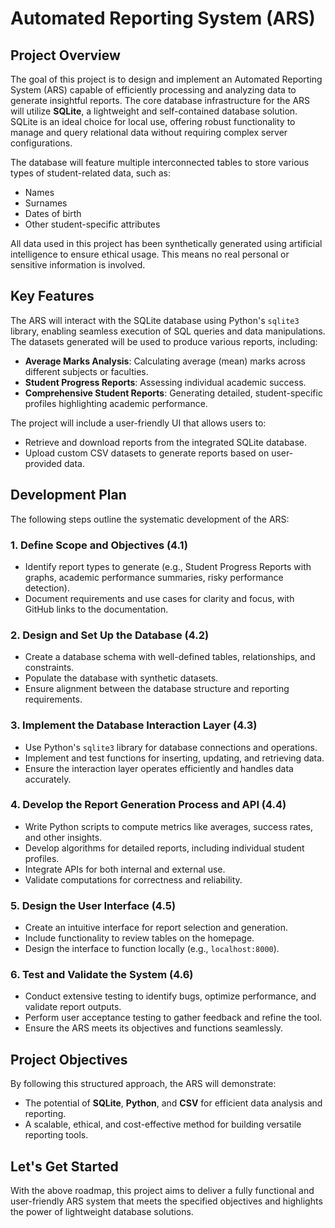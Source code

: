 # Automated Reporting System (ARS)

## Project Overview

The goal of this project is to design and implement an Automated Reporting System (ARS) capable of efficiently processing and analyzing data to generate insightful reports. The core database infrastructure for the ARS will utilize **SQLite**, a lightweight and self-contained database solution. SQLite is an ideal choice for local use, offering robust functionality to manage and query relational data without requiring complex server configurations.

The database will feature multiple interconnected tables to store various types of student-related data, such as:
- Names
- Surnames
- Dates of birth
- Other student-specific attributes

All data used in this project has been synthetically generated using artificial intelligence to ensure ethical usage. This means no real personal or sensitive information is involved.

## Key Features

The ARS will interact with the SQLite database using Python's `sqlite3` library, enabling seamless execution of SQL queries and data manipulations. The datasets generated will be used to produce various reports, including:

- **Average Marks Analysis**: Calculating average (mean) marks across different subjects or faculties.
- **Student Progress Reports**: Assessing individual academic success.
- **Comprehensive Student Reports**: Generating detailed, student-specific profiles highlighting academic performance.

The project will include a user-friendly UI that allows users to:
- Retrieve and download reports from the integrated SQLite database.
- Upload custom CSV datasets to generate reports based on user-provided data.

## Development Plan

The following steps outline the systematic development of the ARS:

### 1. Define Scope and Objectives (4.1)
- Identify report types to generate (e.g., Student Progress Reports with graphs, academic performance summaries, risky performance detection).
- Document requirements and use cases for clarity and focus, with GitHub links to the documentation.

### 2. Design and Set Up the Database (4.2)
- Create a database schema with well-defined tables, relationships, and constraints.
- Populate the database with synthetic datasets.
- Ensure alignment between the database structure and reporting requirements.

### 3. Implement the Database Interaction Layer (4.3)
- Use Python's `sqlite3` library for database connections and operations.
- Implement and test functions for inserting, updating, and retrieving data.
- Ensure the interaction layer operates efficiently and handles data accurately.

### 4. Develop the Report Generation Process and API (4.4)
- Write Python scripts to compute metrics like averages, success rates, and other insights.
- Develop algorithms for detailed reports, including individual student profiles.
- Integrate APIs for both internal and external use.
- Validate computations for correctness and reliability.

### 5. Design the User Interface (4.5)
- Create an intuitive interface for report selection and generation.
- Include functionality to review tables on the homepage.
- Design the interface to function locally (e.g., `localhost:8000`).

### 6. Test and Validate the System (4.6)
- Conduct extensive testing to identify bugs, optimize performance, and validate report outputs.
- Perform user acceptance testing to gather feedback and refine the tool.
- Ensure the ARS meets its objectives and functions seamlessly.

## Project Objectives

By following this structured approach, the ARS will demonstrate:
- The potential of **SQLite**, **Python**, and **CSV** for efficient data analysis and reporting.
- A scalable, ethical, and cost-effective method for building versatile reporting tools.

## Let's Get Started

With the above roadmap, this project aims to deliver a fully functional and user-friendly ARS system that meets the specified objectives and highlights the power of lightweight database solutions.